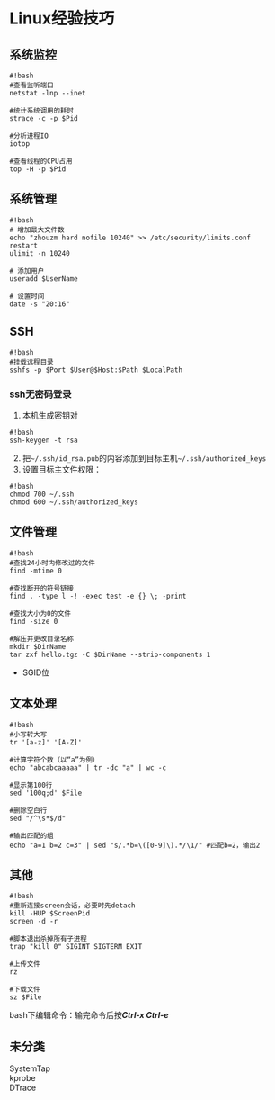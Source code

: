 # Linux经验技巧

## 系统监控
```
#!bash
#查看监听端口
netstat -lnp --inet

#统计系统调用的耗时
strace -c -p $Pid

#分析进程IO
iotop

#查看线程的CPU占用
top -H -p $Pid
```

## 系统管理
```
#!bash
# 增加最大文件数
echo "zhouzm hard nofile 10240" >> /etc/security/limits.conf
restart
ulimit -n 10240

# 添加用户
useradd $UserName

# 设置时间
date -s "20:16"
```

## SSH
```
#!bash
#挂载远程目录
sshfs -p $Port $User@$Host:$Path $LocalPath
```
### ssh无密码登录
1. 本机生成密钥对
```
#!bash
ssh-keygen -t rsa
```  
2. 把`~/.ssh/id_rsa.pub`的内容添加到目标主机`~/.ssh/authorized_keys`  
3. 设置目标主文件权限：
```
#!bash
chmod 700 ~/.ssh
chmod 600 ~/.ssh/authorized_keys
```

## 文件管理
```
#!bash
#查找24小时内修改过的文件
find -mtime 0

#查找断开的符号链接
find . -type l -! -exec test -e {} \; -print

#查找大小为0的文件
find -size 0

#解压并更改目录名称
mkdir $DirName
tar zxf hello.tgz -C $DirName --strip-components 1
```

*  SGID位

## 文本处理
```
#!bash
#小写转大写
tr '[a-z]' '[A-Z]'

#计算字符个数（以“a”为例）
echo "abcabcaaaaa" | tr -dc "a" | wc -c

#显示第100行
sed '100q;d' $File

#删除空白行
sed "/^\s*$/d"

#输出匹配的组
echo "a=1 b=2 c=3" | sed "s/.*b=\([0-9]\).*/\1/" #匹配b=2，输出2
```

## 其他
```
#!bash
#重新连接screen会话，必要时先detach
kill -HUP $ScreenPid
screen -d -r

#脚本退出杀掉所有子进程
trap "kill 0" SIGINT SIGTERM EXIT

#上传文件
rz

#下载文件
sz $File
```
bash下编辑命令：输完命令后按***Ctrl-x Ctrl-e***

## 未分类
SystemTap  
kprobe  
DTrace